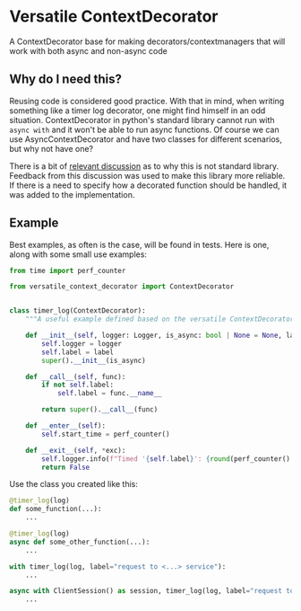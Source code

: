 # Versatile ContextDecorator
A ContextDecorator base for making decorators/contextmanagers that will work with both async and non-async code


## Why do I need this?
Reusing code is considered good practice. With that in mind, when writing something like a timer log decorator, one might find himself in an odd situation. ContextDecorator in python's standard library cannot run with `async with` and it won't be able to run async functions. Of course we can use AsyncContextDecorator and have two classes for different scenarios, but why not have one?

There is a bit of [relevant discussion](https://github.com/python/cpython/issues/81579) as to why this is not standard library. Feedback from this discussion was used to make this library more reliable. If there is a need to specify how a decorated function should be handled, it was added to the implementation. 


## Example
Best examples, as often is the case, will be found in tests. Here is one, along with some small use examples:
``` python
from time import perf_counter

from versatile_context_decorator import ContextDecorator


class timer_log(ContextDecorator):
    """A useful example defined based on the versatile ContextDecorator"""

    def __init__(self, logger: Logger, is_async: bool | None = None, label: str | None = None):
        self.logger = logger
        self.label = label
        super().__init__(is_async)

    def __call__(self, func):
        if not self.label:
            self.label = func.__name__

        return super().__call__(func)

    def __enter__(self):
        self.start_time = perf_counter()

    def __exit__(self, *exc):
        self.logger.info(f"Timed '{self.label}': {round(perf_counter() - self.start_time, 2)}s")
        return False
```

Use the class you created like this:
```python
@timer_log(log)
def some_function(...):
    ...

@timer_log(log)
async def some_other_function(...):
    ...

with timer_log(log, label="request to <...> service"):
    ...

async with ClientSession() as session, timer_log(log, label="request to <...> service"):
    ...
```
